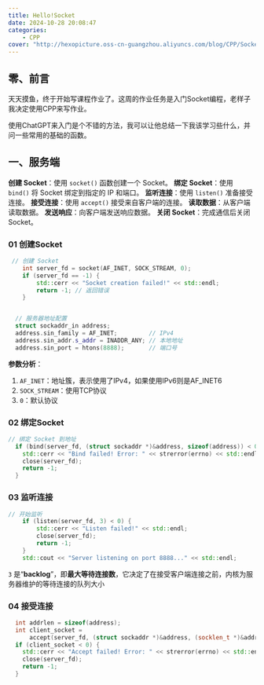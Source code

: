 ```yaml
---
title: Hello!Socket
date: 2024-10-28 20:08:47
categories: 
    - CPP
cover: "http://hexopicture.oss-cn-guangzhou.aliyuncs.com/blog/CPP/Socket/HelloSocket/Hello_socket.png"
---
```


##  零、前言
天天摸鱼，终于开始写课程作业了。这周的作业任务是入门Socket编程，老样子我决定使用CPP来写作业。

使用ChatGPT来入门是个不错的方法，我可以让他总结一下我该学习些什么，并问一些常用的基础的函数。


## 一、服务端

**创建 Socket**：使用 `socket()` 函数创建一个 Socket。
**绑定 Socket**：使用 `bind()` 将 Socket 绑定到指定的 IP 和端口。
**监听连接**：使用 `listen()` 准备接受连接。
**接受连接**：使用 `accept()` 接受来自客户端的连接。
**读取数据**：从客户端读取数据。
**发送响应**：向客户端发送响应数据。
**关闭 Socket**：完成通信后关闭 Socket。

### 01 创建Socket

```cpp
 // 创建 Socket
    int server_fd = socket(AF_INET, SOCK_STREAM, 0);
    if (server_fd == -1) {
        std::cerr << "Socket creation failed!" << std::endl;
        return -1; // 返回错误
    }


  // 服务器地址配置
  struct sockaddr_in address;
  address.sin_family = AF_INET;         // IPv4
  address.sin_addr.s_addr = INADDR_ANY; // 本地地址
  address.sin_port = htons(8888);       // 端口号
```

**参数分析**：

1. `AF_INET`：地址簇，表示使用了IPv4，如果使用IPv6则是AF_INET6
2. `SOCK_STREAM`：使用TCP协议
3. `0`：默认协议

### 02 绑定Socket

```cpp
// 绑定 Socket 到地址
  if (bind(server_fd, (struct sockaddr *)&address, sizeof(address)) < 0) {
    std::cerr << "Bind failed! Error: " << strerror(errno) << std::endl;
    close(server_fd);
    return -1;
  }
```

### 03 监听连接

```cpp
// 开始监听
    if (listen(server_fd, 3) < 0) {
        std::cerr << "Listen failed!" << std::endl;
        close(server_fd);
        return -1;
    }
	std::cout << "Server listening on port 8888..." << std::endl;
```

`3` 是“**backlog**”，即**最大等待连接数**，它决定了在接受客户端连接之前，内核为服务器维护的等待连接的队列大小

### 04 接受连接

```cpp
  int addrlen = sizeof(address);
  int client_socket =
      accept(server_fd, (struct sockaddr *)&address, (socklen_t *)&addrlen);
  if (client_socket < 0) {
    std::cerr << "Accept failed! Error: " << strerror(errno) << std::endl;
    close(server_fd);
    return -1;
  }
```

